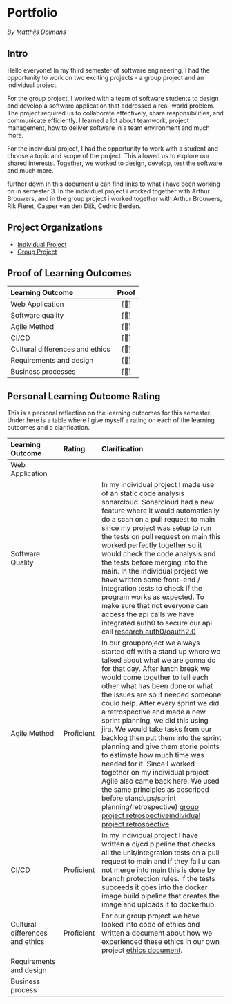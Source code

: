 # Portfolio
*By Matthijs Dolmans*

## Intro
Hello everyone! In my third semester of software engineering, I had the opportunity to work on two exciting projects - a group project and an individual project.

For the group project, I worked with a team of software students to design and develop a software application that addressed a real-world problem. The project required us to collaborate effectively, share responsibilities, and communicate efficiently. I learned a lot about teamwork, project management, how to deliver software in a team environment and much more.

For the individual project, I had the opportunity to work with a student and choose a topic and scope of the project. This allowed us to explore our shared interests. Together, we worked to design, develop, test the software and much more.

further down in this document u can find links to what i have been working on in semester 3. In the individuel project i worked together with Arthur Brouwers, and in the group project i worked together with Arthur Brouwers, Rik Fieret, Casper van den Dijk, Cedric Berden.

## Project Organizations
- [Individual Project](https://github.com/IPS3-DB04-Teun-Mos-Lukas-Jansen)
- [Group Project](https://github.com/Modus-1)

## Proof of Learning Outcomes
| Learning Outcome | Proof |
|:-----------------|:-----:|
|Web Application| [🔗]
|Software quality| [🔗]
|Agile Method| [🔗]
|CI/CD| [🔗]
|Cultural differences and ethics| [🔗]
|Requirements and design| [🔗]
|Business processes| [🔗]

## Personal Learning Outcome Rating
This is a personal  reflection on the learning outcomes for this semester.
Under here is a table where I give myself a rating on each of the learning outcomes and a clarification.

|Learning Outcome|Rating|Clarification|
|:---------------|:-----|:--------|
|Web Application| <br/>|
|Software Quality|<br/> | In my individual project I made use of an static code analysis sonarcloud. Sonarcloud had a new feature where it would automatically do a scan on a pull request to main since my project was setup to run the tests on pull request on main this worked perfectly together so it would check the code analysis and the tests before merging into the main. In the individual project we have written some front-end / integration tests to check if the program works as expected. To make sure that not everyone can access the api calls we have integrated auth0 to secure our api call [research auth0/oauth2.0]()
|Agile Method| Proficient | In our groupproject we always started off with a stand up where we talked about what we are gonna do for that day. After lunch break we would come together to tell each other what has been done or what the issues are so if needed someone could help. After every sprint we did a retrospective and made a new sprint planning, we did this using jira. We would take tasks from our backlog then put them into the sprint planning and give them storie points to estimate how much time was needed for it. Since I worked together on my individual project Agile also came back here. We used the same principles as descriped before standups/sprint planning/retrospective) [group project retrospective](https://github.com/wocevv/Documentation/blob/main/Sprint/AllSprints.md)[individual project retrospective](https://github.com/ArthurBrouwersSemester3/Documentation/blob/main/Sprint%20planning%20-%20retrospective.md)
|CI/CD| Proficient | In my individual project I have written a ci/cd pipeline that checks all the unit/integration tests on a pull request to main and if they fail u can not merge into main this is done by branch protection rules. if the tests succeeds it goes into the docker image build pipeline that creates the image and uploads it to dockerhub. 
|Cultural differences and ethics|Proficient| For our group project we have looked into code of ethics and written a document about how we experienced these ethics in our own project [ethics document](https://github.com/wocevv/Documentation/blob/main/Ethics.md).
|Requirements and design||
|Business process||
